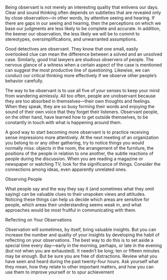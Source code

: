 

Being observant is not merely an interesting quality that enlivens our days. Clear and sound thinking often depends on subtleties that are revealed only by close observation—in other words, by attentive seeing and hearing. If there are gaps in our seeing and hearing, then the perceptions on which we base our judgments are less likely to be complete and accurate. In addition, the keener our observation, the less likely we will be to commit to stereotypes, oversimplifications, and unwarranted assumptions. 

Good detectives are observant. They know that one small, easily overlooked clue can mean the difference between a solved and an unsolved case. Similarly, good trial lawyers are studious observers of people. The nervous glance of a witness when a certain aspect of the case is mentioned can suggest the most productive line of questioning. Likewise, we can conduct our critical thinking more effectively if we observe other people’s behavior carefully.



The way to be observant is to use all five of your senses to keep your mind from wandering aimlessly. All too often, people are unobservant because they are too absorbed in themselves—their own thoughts and feelings. When they speak, they are so busy forming their words and enjoying the sound of their own voice that they forget their listeners. Observant people, on the other hand, have learned how to get outside themselves, to be constantly in touch with what is happening around them.

A good way to start becoming more observant is to practice receiving sense impressions more attentively. At the next meeting of an organization you belong to or any other gathering, try to notice things you would normally miss: objects in the room, the arrangement of the furniture, the positions of the people in relation to one another, the subtle reactions of people during the discussion. When you are reading a magazine or newspaper or watching TV, look for the significance of things. Consider the connections among ideas, even apparently unrelated ones.



Observing People 

What people say and the way they say it (and sometimes what they omit saying) can be valuable clues to their unspoken views and attitudes. Noticing these things can help us decide which areas are sensitive for people, which areas their understanding seems weak in, and what approaches would be most fruitful in communicating with them.



Reflecting on Your Observations 

Observation will sometimes, by itself, bring valuable insights. But you can increase the number and quality of your insights by developing the habit of reflecting on your observations. The best way to do this is to set aside a special time every day—early in the morning, perhaps, or late in the evening (but not when you are exhausted). It needn’t be long; ten or fifteen minutes may be enough. But be sure you are free of distractions. Review what you have seen and heard during the past twenty-four hours. Ask yourself what they mean, how they relate to other important matters, and how you can use them to improve yourself or to spur achievement





















